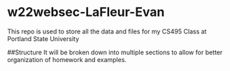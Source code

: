 # w22websec-LaFleur-Evan
This repo is used to store all the data and files for my CS495 Class at
Portland State University

##Structure
It will be broken down into multiple sections to allow for better organization
of homework and examples.

